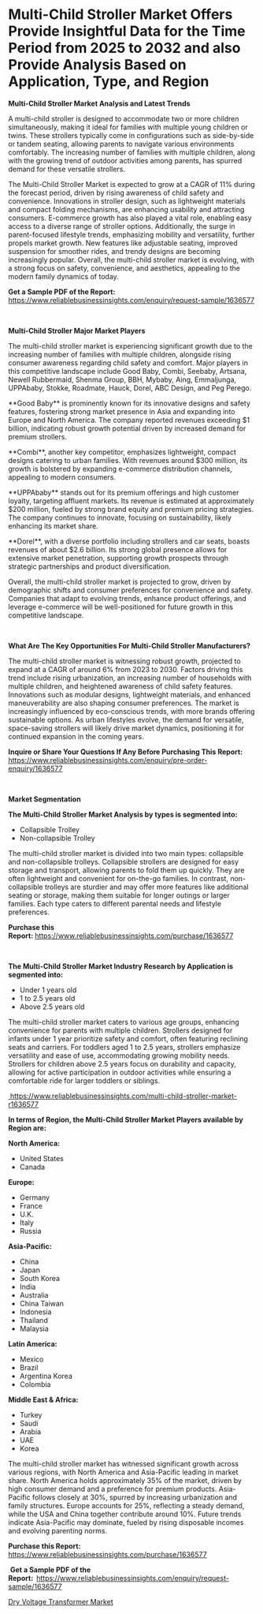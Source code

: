 <p><h1>Multi-Child Stroller Market Offers Provide Insightful Data for the Time Period from 2025 to 2032 and also Provide Analysis Based on Application, Type, and Region</h1></p><p><strong>Multi-Child Stroller Market Analysis and Latest Trends</strong></p>
<p><p>A multi-child stroller is designed to accommodate two or more children simultaneously, making it ideal for families with multiple young children or twins. These strollers typically come in configurations such as side-by-side or tandem seating, allowing parents to navigate various environments comfortably. The increasing number of families with multiple children, along with the growing trend of outdoor activities among parents, has spurred demand for these versatile strollers.</p><p>The Multi-Child Stroller Market is expected to grow at a CAGR of 11% during the forecast period, driven by rising awareness of child safety and convenience. Innovations in stroller design, such as lightweight materials and compact folding mechanisms, are enhancing usability and attracting consumers. E-commerce growth has also played a vital role, enabling easy access to a diverse range of stroller options. Additionally, the surge in parent-focused lifestyle trends, emphasizing mobility and versatility, further propels market growth. New features like adjustable seating, improved suspension for smoother rides, and trendy designs are becoming increasingly popular. Overall, the multi-child stroller market is evolving, with a strong focus on safety, convenience, and aesthetics, appealing to the modern family dynamics of today.</p></p>
<p><strong>Get a Sample PDF of the Report:&nbsp;</strong> <a href="https://www.reliablebusinessinsights.com/enquiry/request-sample/1636577?utm_campaign=3062&utm_medium=2&utm_source=Github&utm_content=ia&utm_term=23032025&utm_id=multi-child-stroller">https://www.reliablebusinessinsights.com/enquiry/request-sample/1636577</a></p>
<p>&nbsp;</p>
<p><strong>Multi-Child Stroller Major Market Players</strong></p>
<p><p>The multi-child stroller market is experiencing significant growth due to the increasing number of families with multiple children, alongside rising consumer awareness regarding child safety and comfort. Major players in this competitive landscape include Good Baby, Combi, Seebaby, Artsana, Newell Rubbermaid, Shenma Group, BBH, Mybaby, Aing, Emmaljunga, UPPAbaby, Stokke, Roadmate, Hauck, Dorel, ABC Design, and Peg Perego.</p><p>**Good Baby** is prominently known for its innovative designs and safety features, fostering strong market presence in Asia and expanding into Europe and North America. The company reported revenues exceeding $1 billion, indicating robust growth potential driven by increased demand for premium strollers.</p><p>**Combi**, another key competitor, emphasizes lightweight, compact designs catering to urban families. With revenues around $300 million, its growth is bolstered by expanding e-commerce distribution channels, appealing to modern consumers.</p><p>**UPPAbaby** stands out for its premium offerings and high customer loyalty, targeting affluent markets. Its revenue is estimated at approximately $200 million, fueled by strong brand equity and premium pricing strategies. The company continues to innovate, focusing on sustainability, likely enhancing its market share.</p><p>**Dorel**, with a diverse portfolio including strollers and car seats, boasts revenues of about $2.6 billion. Its strong global presence allows for extensive market penetration, supporting growth prospects through strategic partnerships and product diversification.</p><p>Overall, the multi-child stroller market is projected to grow, driven by demographic shifts and consumer preferences for convenience and safety. Companies that adapt to evolving trends, enhance product offerings, and leverage e-commerce will be well-positioned for future growth in this competitive landscape.</p></p>
<p>&nbsp;</p>
<p><strong>What Are The Key Opportunities For Multi-Child Stroller Manufacturers?</strong></p>
<p><p>The multi-child stroller market is witnessing robust growth, projected to expand at a CAGR of around 6% from 2023 to 2030. Factors driving this trend include rising urbanization, an increasing number of households with multiple children, and heightened awareness of child safety features. Innovations such as modular designs, lightweight materials, and enhanced maneuverability are also shaping consumer preferences. The market is increasingly influenced by eco-conscious trends, with more brands offering sustainable options. As urban lifestyles evolve, the demand for versatile, space-saving strollers will likely drive market dynamics, positioning it for continued expansion in the coming years.</p></p>
<p><strong>Inquire or Share Your Questions If Any Before Purchasing This Report:</strong> <a href="https://www.reliablebusinessinsights.com/enquiry/pre-order-enquiry/1636577?utm_campaign=3062&utm_medium=2&utm_source=Github&utm_content=ia&utm_term=23032025&utm_id=multi-child-stroller">https://www.reliablebusinessinsights.com/enquiry/pre-order-enquiry/1636577</a></p>
<p>&nbsp;</p>
<p><strong>Market Segmentation</strong></p>
<p><strong>The Multi-Child Stroller Market Analysis by types is segmented into:</strong></p>
<p><ul><li>Collapsible Trolley</li><li>Non-collapsible Trolley</li></ul></p>
<p><p>The multi-child stroller market is divided into two main types: collapsible and non-collapsible trolleys. Collapsible strollers are designed for easy storage and transport, allowing parents to fold them up quickly. They are often lightweight and convenient for on-the-go families. In contrast, non-collapsible trolleys are sturdier and may offer more features like additional seating or storage, making them suitable for longer outings or larger families. Each type caters to different parental needs and lifestyle preferences.</p></p>
<p><strong>Purchase this Report:&nbsp;</strong><a href="https://www.reliablebusinessinsights.com/purchase/1636577?utm_campaign=3062&utm_medium=2&utm_source=Github&utm_content=ia&utm_term=23032025&utm_id=multi-child-stroller">https://www.reliablebusinessinsights.com/purchase/1636577</a></p>
<p>&nbsp;</p>
<p><strong>The Multi-Child Stroller Market Industry Research by Application is segmented into:</strong></p>
<p><ul><li>Under 1 years old</li><li>1 to 2.5 years old</li><li>Above 2.5 years old</li></ul></p>
<p><p>The multi-child stroller market caters to various age groups, enhancing convenience for parents with multiple children. Strollers designed for infants under 1 year prioritize safety and comfort, often featuring reclining seats and carriers. For toddlers aged 1 to 2.5 years, strollers emphasize versatility and ease of use, accommodating growing mobility needs. Strollers for children above 2.5 years focus on durability and capacity, allowing for active participation in outdoor activities while ensuring a comfortable ride for larger toddlers or siblings.</p></p>
<p><a href="https://www.reliablebusinessinsights.com/multi-child-stroller-market-r1636577?utm_campaign=3062&utm_medium=2&utm_source=Github&utm_content=ia&utm_term=23032025&utm_id=multi-child-stroller">&nbsp;https://www.reliablebusinessinsights.com/multi-child-stroller-market-r1636577</a></p>
<p><strong>In terms of Region, the Multi-Child Stroller Market Players available by Region are:</strong></p>
<p>
    <p> <strong> North America: </strong>
        <ul>
            <li>United States</li>
            <li>Canada</li>
        </ul>
        </p> 
    <p> <strong> Europe: </strong>
        <ul>
            <li>Germany</li>
            <li>France</li>
            <li>U.K.</li>
            <li>Italy</li>
            <li>Russia</li>
        </ul>
        </p> 
    <p> <strong> Asia-Pacific: </strong>
        <ul>
            <li>China</li>
            <li>Japan</li>
            <li>South Korea</li>
            <li>India</li>
            <li>Australia</li>
            <li>China Taiwan</li>
            <li>Indonesia</li>
            <li>Thailand</li>
            <li>Malaysia</li>
        </ul>
        </p> 
    <p> <strong> Latin America: </strong>
        <ul>
            <li>Mexico</li>
            <li>Brazil</li>
            <li>Argentina Korea</li>
            <li>Colombia</li>
        </ul>
        </p> 
    <p> <strong> Middle East & Africa: </strong>
        <ul>
            <li>Turkey</li>
            <li>Saudi</li>
            <li>Arabia</li>
            <li>UAE</li>
            <li>Korea</li>
        </ul>
    </p>
    </p>
<p><p>The multi-child stroller market has witnessed significant growth across various regions, with North America and Asia-Pacific leading in market share. North America holds approximately 35% of the market, driven by high consumer demand and a preference for premium products. Asia-Pacific follows closely at 30%, spurred by increasing urbanization and family structures. Europe accounts for 25%, reflecting a steady demand, while the USA and China together contribute around 10%. Future trends indicate Asia-Pacific may dominate, fueled by rising disposable incomes and evolving parenting norms.</p></p>
<p><strong>Purchase this Report: </strong><a href="https://www.reliablebusinessinsights.com/purchase/1636577?utm_campaign=3062&utm_medium=2&utm_source=Github&utm_content=ia&utm_term=23032025&utm_id=multi-child-stroller">https://www.reliablebusinessinsights.com/purchase/1636577</a></p>
<p>&nbsp;<strong>Get a Sample PDF of the Report:&nbsp;&nbsp;</strong><a href="https://www.reliablebusinessinsights.com/enquiry/request-sample/1636577?utm_campaign=3062&utm_medium=2&utm_source=Github&utm_content=ia&utm_term=23032025&utm_id=multi-child-stroller">https://www.reliablebusinessinsights.com/enquiry/request-sample/1636577</a></p>
<p><strong></strong></p>
<p><p><a href="https://github.com/stickkinkel/Market-Research-Report-List-1/blob/main/dry-voltage-transformer-market.md?utm_campaign=3062&utm_medium=2&utm_source=Github&utm_content=ia&utm_term=23032025&utm_id=multi-child-stroller">Dry Voltage Transformer Market</a></p></p>